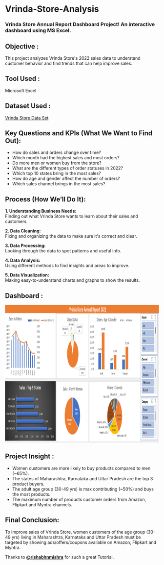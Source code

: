 # Vrinda-Store-Analysis
### Vrinda Store Annual Report Dashboard Project! An interactive dashboard using MS Excel.

## Objective :
  This project analyzes Vrinda Store's 2022 sales data to understand customer behavior and find trends that can help improve sales.


## Tool Used :
  Microsoft Excel

## Dataset Used :
  <a href="Vrinda Store Data Analysis.xlsx">Vrinda Store Data Set</a>

## Key Questions and KPIs (What We Want to Find Out):

- How do sales and orders change over time?  
- Which month had the highest sales and most orders?  
- Do more men or women buy from the store?  
- What are the different types of order statuses in 2022?  
- Which top 10 states bring in the most sales?  
- How do age and gender affect the number of orders?  
- Which sales channel brings in the most sales?  


## Process (How We’ll Do It):

**1. Understanding Business Needs:**  
Finding out what Vrinda Store wants to learn about their sales and customers.

**2. Data Cleaning:**  
Fixing and organizing the data to make sure it's correct and clear.

**3. Data Processing:**  
Looking through the data to spot patterns and useful info.

**4. Data Analysis:**  
Using different methods to find insights and areas to improve.

**5. Data Visualization:**  
Making easy-to-understand charts and graphs to show the results.

## Dashboard :
  <img src="Vrinda Store Report .png" height="450">
  
## Project Insight :
- Women customers are more likely to buy products compared to men (~65%).
- The states of Maharashtra, Karnataka and Uttar Pradesh are the top 3 product buyers.
- The adult age group (30-49 yrs) is max contributing (~50%) and buys the most products.
- The maximum number of products customer orders from Amazon, Flipkart and Myntra channels.
  
## Final Conclusion:
To improve sales of Vrinda Store, women customers of the age group (30-49 yrs) living in Maharashtra, Karnataka and Uttar Pradesh must be targeted by showing ads/offers/coupons available on Amazon, Flipkart and Myntra.

Thanks to [**@rishabhnmishra**](https://github.com/rishabhnmishra) for such a great Tutorial.
